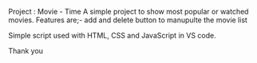 Project : Movie - Time
A simple project to show most popular or watched movies.
Features are;-  add and delete button to manupulte the movie list

Simple script used with HTML, CSS and JavaScript in VS code.

Thank you
